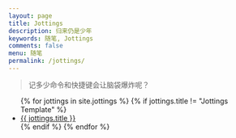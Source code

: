 ```yaml
---
layout: page
title: Jottings
description: 归来仍是少年
keywords: 随笔, Jottings
comments: false
menu: 随笔
permalink: /jottings/
---
```


> 记多少命令和快捷键会让脑袋爆炸呢？

<ul class="listing">
{% for jottings in site.jottings %}
{% if jottings.title != "Jottings Template" %}
<li class="listing-item"><a href="{{ site.url }}{{ jottings.url }}">{{ jottings.title }}</a></li>
{% endif %}
{% endfor %}
</ul>

